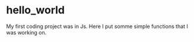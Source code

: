 # hello_world

My first coding project was in Js. Here I put somme simple functions that I was working on.


